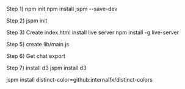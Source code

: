 Step 1)
npm init
npm install jspm --save-dev


Step 2)
jspm init

Step 3) 
Create index.html
install live server npm install -g live-server

Step 5)
create lib/main.js

Step 6)
Get chat export

Step 7)
install d3
jspm install d3


jspm install distinct-color=github:internalfx/distinct-colors
